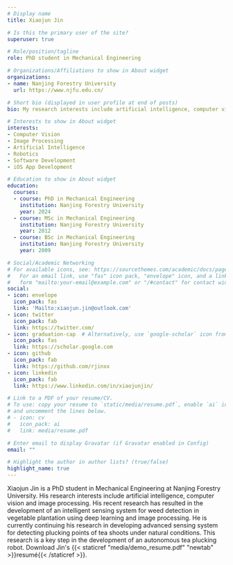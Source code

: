 ```yaml
---
# Display name
title: Xiaojun Jin

# Is this the primary user of the site?
superuser: true

# Role/position/tagline
role: PhD student in Mechanical Engineering

# Organizations/Affiliations to show in About widget
organizations:
- name: Nanjing Forestry University
  url: https://www.njfu.edu.cn/

# Short bio (displayed in user profile at end of posts)
bio: My research interests include artificial intelligence, computer vision and image processing.

# Interests to show in About widget
interests:
- Computer Vision
- Image Processing
- Artificial Intelligence
- Robotics
- Software Development
- iOS App Development

# Education to show in About widget
education:
  courses:
  - course: PhD in Mechanical Engineering
    institution: Nanjing Forestry University
    year: 2024
  - course: MSc in Mechanical Engineering
    institution: Nanjing Forestry University
    year: 2012
  - course: BSc in Mechanical Engineering
    institution: Nanjing Forestry University
    year: 2009

# Social/Academic Networking
# For available icons, see: https://sourcethemes.com/academic/docs/page-builder/#icons
#   For an email link, use "fas" icon pack, "envelope" icon, and a link in the
#   form "mailto:your-email@example.com" or "/#contact" for contact widget.
social:
- icon: envelope
  icon_pack: fas
  link: 'Mailto:xiaojun.jin@outlook.com'
- icon: twitter
  icon_pack: fab
  link: https://twitter.com/
- icon: graduation-cap  # Alternatively, use `google-scholar` icon from `ai` icon pack
  icon_pack: fas
  link: https://scholar.google.com
- icon: github
  icon_pack: fab
  link: https://github.com/rjinxx
- icon: linkedin
  icon_pack: fab
  link: https://www.linkedin.com/in/xiaojunjin/

# Link to a PDF of your resume/CV.
# To use: copy your resume to `static/media/resume.pdf`, enable `ai` icons in `params.toml`, 
# and uncomment the lines below.
# - icon: cv
#   icon_pack: ai
#   link: media/resume.pdf

# Enter email to display Gravatar (if Gravatar enabled in Config)
email: ""

# Highlight the author in author lists? (true/false)
highlight_name: true
---
```


Xiaojun Jin is a PhD student in Mechanical Engineering at Nanjing Forestry University. His research interests include artificial intelligence, computer vision and image processing. His recent research has resulted in the development of an intelligent sensing system for weed detection in vegetable plantation using deep learning and image processing. He is currently continuing his research in developing advanced sensing system for detecting plucking points of tea shoots under natural conditions. This research is a key step in the development of an autonomous tea plucking robot. Download Jin's {{< staticref "media/demo_resume.pdf" "newtab" >}}resumé{{< /staticref >}}.

